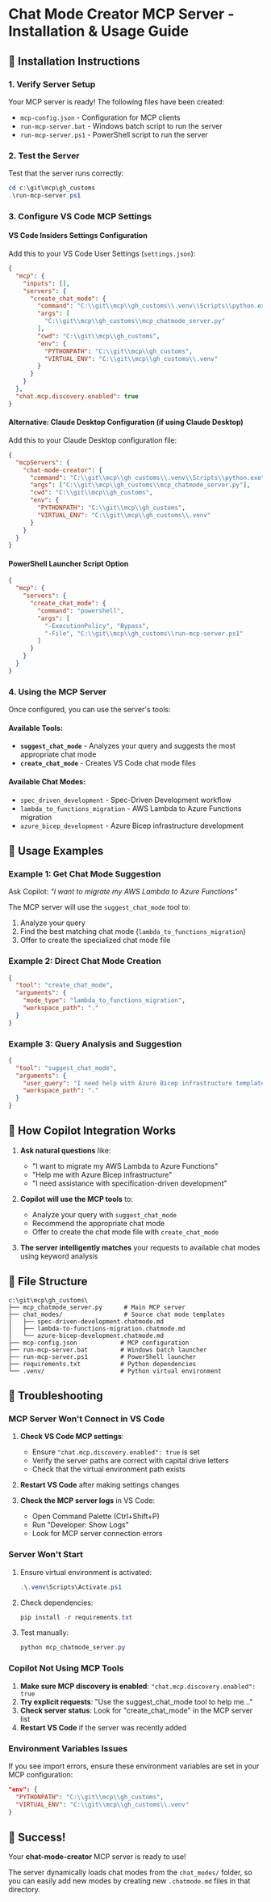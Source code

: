 # Chat Mode Creator MCP Server - Installation & Usage Guide

## 🚀 Installation Instructions

### 1. **Verify Server Setup**
Your MCP server is ready! The following files have been created:
- `mcp-config.json` - Configuration for MCP clients
- `run-mcp-server.bat` - Windows batch script to run the server
- `run-mcp-server.ps1` - PowerShell script to run the server

### 2. **Test the Server**
Test that the server runs correctly:
```powershell
cd c:\git\mcp\gh_customs
.\run-mcp-server.ps1
```

### 3. **Configure VS Code MCP Settings**

#### VS Code Insiders Settings Configuration
Add this to your VS Code User Settings (`settings.json`):
```json
{
  "mcp": {
    "inputs": [],
    "servers": {
      "create_chat_mode": {
        "command": "C:\\git\\mcp\\gh_customs\\.venv\\Scripts\\python.exe",
        "args": [
          "C:\\git\\mcp\\gh_customs\\mcp_chatmode_server.py"
        ],
        "cwd": "C:\\git\\mcp\\gh_customs",
        "env": {
          "PYTHONPATH": "C:\\git\\mcp\\gh_customs",
          "VIRTUAL_ENV": "C:\\git\\mcp\\gh_customs\\.venv"
        }
      }
    }
  },
  "chat.mcp.discovery.enabled": true
}
```

#### Alternative: Claude Desktop Configuration (if using Claude Desktop)
Add this to your Claude Desktop configuration file:
```json
{
  "mcpServers": {
    "chat-mode-creator": {
      "command": "C:\\git\\mcp\\gh_customs\\.venv\\Scripts\\python.exe",
      "args": ["C:\\git\\mcp\\gh_customs\\mcp_chatmode_server.py"],
      "cwd": "C:\\git\\mcp\\gh_customs",
      "env": {
        "PYTHONPATH": "C:\\git\\mcp\\gh_customs",
        "VIRTUAL_ENV": "C:\\git\\mcp\\gh_customs\\.venv"
      }
    }
  }
}
```

#### PowerShell Launcher Script Option
```json
{
  "mcp": {
    "servers": {
      "create_chat_mode": {
        "command": "powershell",
        "args": [
          "-ExecutionPolicy", "Bypass",
          "-File", "C:\\git\\mcp\\gh_customs\\run-mcp-server.ps1"
        ]
      }
    }
  }
}
```

### 4. **Using the MCP Server**

Once configured, you can use the server's tools:

#### Available Tools:
- **`suggest_chat_mode`** - Analyzes your query and suggests the most appropriate chat mode
- **`create_chat_mode`** - Creates VS Code chat mode files

#### Available Chat Modes:
- `spec_driven_development` - Spec-Driven Development workflow
- `lambda_to_functions_migration` - AWS Lambda to Azure Functions migration
- `azure_bicep_development` - Azure Bicep infrastructure development

## 🎯 Usage Examples

### Example 1: Get Chat Mode Suggestion
Ask Copilot: *"I want to migrate my AWS Lambda to Azure Functions"*

The MCP server will use the `suggest_chat_mode` tool to:
1. Analyze your query
2. Find the best matching chat mode (`lambda_to_functions_migration`)
3. Offer to create the specialized chat mode file

### Example 2: Direct Chat Mode Creation
```json
{
  "tool": "create_chat_mode",
  "arguments": {
    "mode_type": "lambda_to_functions_migration",
    "workspace_path": "."
  }
}
```

### Example 3: Query Analysis and Suggestion
```json
{
  "tool": "suggest_chat_mode",
  "arguments": {
    "user_query": "I need help with Azure Bicep infrastructure templates",
    "workspace_path": "."
  }
}
```

## 🤖 How Copilot Integration Works

1. **Ask natural questions** like:
   - "I want to migrate my AWS Lambda to Azure Functions"
   - "Help me with Azure Bicep infrastructure"
   - "I need assistance with specification-driven development"

2. **Copilot will use the MCP tools** to:
   - Analyze your query with `suggest_chat_mode`
   - Recommend the appropriate chat mode
   - Offer to create the chat mode file with `create_chat_mode`

3. **The server intelligently matches** your requests to available chat modes using keyword analysis

## 📁 File Structure
```
c:\git\mcp\gh_customs\
├── mcp_chatmode_server.py      # Main MCP server
├── chat_modes/                 # Source chat mode templates
│   ├── spec-driven-development.chatmode.md
│   ├── lambda-to-functions-migration.chatmode.md
│   └── azure-bicep-development.chatmode.md
├── mcp-config.json            # MCP configuration
├── run-mcp-server.bat         # Windows batch launcher
├── run-mcp-server.ps1         # PowerShell launcher
├── requirements.txt           # Python dependencies
└── .venv/                     # Python virtual environment
```

## 🔧 Troubleshooting

### MCP Server Won't Connect in VS Code
1. **Check VS Code MCP settings**:
   - Ensure `"chat.mcp.discovery.enabled": true` is set
   - Verify the server paths are correct with capital drive letters
   - Check that the virtual environment path exists

2. **Restart VS Code** after making settings changes

3. **Check the MCP server logs** in VS Code:
   - Open Command Palette (Ctrl+Shift+P)
   - Run "Developer: Show Logs"
   - Look for MCP server connection errors

### Server Won't Start
1. Ensure virtual environment is activated:
   ```powershell
   .\.venv\Scripts\Activate.ps1
   ```

2. Check dependencies:
   ```powershell
   pip install -r requirements.txt
   ```

3. Test manually:
   ```powershell
   python mcp_chatmode_server.py
   ```

### Copilot Not Using MCP Tools
1. **Make sure MCP discovery is enabled**: `"chat.mcp.discovery.enabled": true`
2. **Try explicit requests**: "Use the suggest_chat_mode tool to help me..."
3. **Check server status**: Look for "create_chat_mode" in the MCP server list
4. **Restart VS Code** if the server was recently added

### Environment Variables Issues
If you see import errors, ensure these environment variables are set in your MCP configuration:
```json
"env": {
  "PYTHONPATH": "C:\\git\\mcp\\gh_customs",
  "VIRTUAL_ENV": "C:\\git\\mcp\\gh_customs\\.venv"
}
```

## 🎉 Success!
Your **chat-mode-creator** MCP server is ready to use! 

The server dynamically loads chat modes from the `chat_modes/` folder, so you can easily add new modes by creating new `.chatmode.md` files in that directory.
